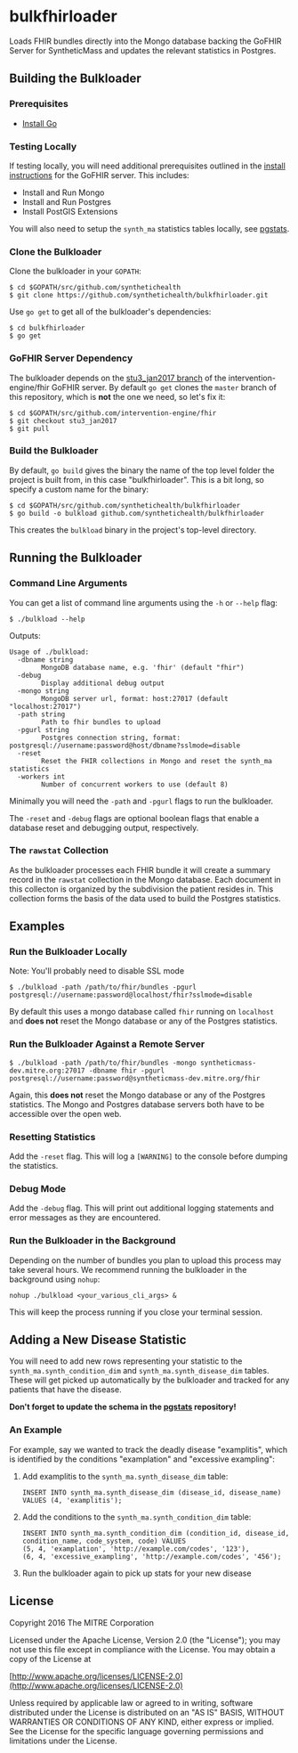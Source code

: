 # bulkfhirloader
Loads FHIR bundles directly into the Mongo database backing the GoFHIR Server for SyntheticMass and updates the relevant statistics in Postgres.

## Building the Bulkloader

### Prerequisites

* [Install Go](https://golang.org/doc/install)

### Testing Locally

If testing locally, you will need additional prerequisites outlined in the [install instructions](https://github.com/synthetichealth/gofhir) for the GoFHIR server. This includes:

* Install and Run Mongo
* Install and Run Postgres
* Install PostGIS Extensions

You will also need to setup the `synth_ma` statistics tables locally, see [pgstats](https://github.com/synthetichealth/pgstats).


### Clone the Bulkloader

Clone the bulkloader in your `GOPATH`:

```
$ cd $GOPATH/src/github.com/synthetichealth
$ git clone https://github.com/synthetichealth/bulkfhirloader.git
```

Use `go get` to get all of the bulkloader's dependencies:

```
$ cd bulkfhirloader
$ go get
```

### GoFHIR Server Dependency
The bulkloader depends on the [stu3_jan2017 branch](https://github.com/intervention-engine/fhir/tree/stu3_jan2017) of the intervention-engine/fhir GoFHIR server. By default `go get` clones the `master` branch of this repository, which is **not** the one we need, so let's fix it:

```
$ cd $GOPATH/src/github.com/intervention-engine/fhir
$ git checkout stu3_jan2017
$ git pull
```

### Build the Bulkloader

By default, `go build` gives the binary the name of the top level folder the project is built from, in this case "bulkfhirloader". This is a bit long, so specify a custom name for the binary:

```
$ cd $GOPATH/src/github.com/synthetichealth/bulkfhirloader
$ go build -o bulkload github.com/synthetichealth/bulkfhirloader 
```
This creates the `bulkload` binary in the project's top-level directory.

## Running the Bulkloader

### Command Line Arguments

You can get a list of command line arguments using the `-h` or `--help` flag:

```
$ ./bulkload --help
```
Outputs:

```
Usage of ./bulkload:                                                                                                                        
  -dbname string                                                                                                                            
        MongoDB database name, e.g. 'fhir' (default "fhir")                                                                                 
  -debug                                                                                                                                    
        Display additional debug output                                                                                                     
  -mongo string                                                                                                                             
        MongoDB server url, format: host:27017 (default "localhost:27017")                                                                  
  -path string                                                                                                                              
        Path to fhir bundles to upload                                                                                                      
  -pgurl string                                                                                                                             
        Postgres connection string, format: postgresql://username:password@host/dbname?sslmode=disable                                      
  -reset                                                                                                                                    
        Reset the FHIR collections in Mongo and reset the synth_ma statistics                                                               
  -workers int                                                                                                                              
        Number of concurrent workers to use (default 8) 
```

Minimally you will need the `-path` and `-pgurl` flags to run the bulkloader.

The `-reset` and `-debug` flags are optional boolean flags that enable a database reset and debugging output, respectively.

### The `rawstat` Collection

As the bulkloader processes each FHIR bundle it will create a summary record in the `rawstat` collection in the Mongo database. Each document in this collecton is organized by the subdivision the patient resides in. This collection forms the basis of the data used to build the Postgres statistics.

## Examples

### Run the Bulkloader Locally

Note: You'll probably need to disable SSL mode

```
$ ./bulkload -path /path/to/fhir/bundles -pgurl postgresql://username:password@localhost/fhir?sslmode=disable
```
	
By default this uses a mongo database called `fhir` running on `localhost` and **does not** reset the Mongo database or any of the Postgres statistics.

### Run the Bulkloader Against a Remote Server

```
$ ./bulkload -path /path/to/fhir/bundles -mongo syntheticmass-dev.mitre.org:27017 -dbname fhir -pgurl postgresql://username:password@syntheticmass-dev.mitre.org/fhir
```

Again, this **does not** reset the Mongo database or any of the Postgres statistics. The Mongo and Postgres database servers both have to be accessible over the open web.

### Resetting Statistics

Add the `-reset` flag. This will log a `[WARNING]` to the console before dumping the statistics.

### Debug Mode

Add the `-debug` flag. This will print out additional logging statements and error messages as they are encountered.


### Run the Bulkloader in the Background

Depending on the number of bundles you plan to upload this process may take several hours. We recommend running the bulkloader in the background using `nohup`:

```
nohup ./bulkload <your_various_cli_args> &
```
This will keep the process running if you close your terminal session.

## Adding a New Disease Statistic

You will need to add new rows representing your statistic to the `synth_ma.synth_condition_dim` and `synth_ma.synth_disease_dim` tables. These will get picked up automatically by the bulkloader and tracked for any patients that have the disease.

**Don't forget to update the schema in the [pgstats](https://github.com/synthetichealth/pgstats) repository!**


### An Example

For example, say we wanted to track the deadly disease "examplitis", which is identified by the conditions "examplation" and "excessive exampling":

1. Add examplitis to the `synth_ma.synth_disease_dim` table:

	```
	INSERT INTO synth_ma.synth_disease_dim (disease_id, disease_name)
    VALUES (4, 'examplitis');
	```

2. Add the conditions to the `synth_ma.synth_condition_dim` table:

	```
	INSERT INTO synth_ma.synth_condition_dim (condition_id, disease_id, condition_name, code_system, code) VALUES
    (5, 4, 'examplation', 'http://example.com/codes', '123'),
    (6, 4, 'excessive_exampling', 'http://example.com/codes', '456');
	```

3. Run the bulkloader again to pick up stats for your new disease


## License

Copyright 2016 The MITRE Corporation

Licensed under the Apache License, Version 2.0 (the "License"); you may not use this file except in compliance with the License. You may obtain a copy of the License at

[http://www.apache.org/licenses/LICENSE-2.0](http://www.apache.org/licenses/LICENSE-2.0)

Unless required by applicable law or agreed to in writing, software distributed under the License is distributed on an "AS IS" BASIS, WITHOUT WARRANTIES OR CONDITIONS OF ANY KIND, either express or implied. See the License for the specific language governing permissions and limitations under the License.
